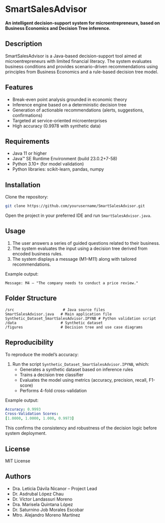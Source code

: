 # SmartSalesAdvisor

**An intelligent decision-support system for microentrepreneurs, based on Business Economics and Decision Tree inference.**

## Description

SmartSalesAdvisor is a Java-based decision-support tool aimed at microentrepreneurs with limited financial literacy. The system evaluates business conditions and provides scenario-driven recommendations using principles from Business Economics and a rule-based decision tree model.

## Features

- Break-even point analysis grounded in economic theory  
- Inference engine based on a deterministic decision tree  
- Generation of actionable recommendations (alerts, suggestions, confirmations)  
- Targeted at service-oriented microenterprises  
- High accuracy (0.9978 with synthetic data)

## Requirements

- Java 11 or higher  
- Java™ SE Runtime Environment (build 23.0.2+7-58)  
- Python 3.10+ (for model validation)  
- Python libraries: scikit-learn, pandas, numpy

## Installation

Clone the repository:

```bash
git clone https://github.com/yourusername/SmartSalesAdvisor.git
```

Open the project in your preferred IDE and run `SmartSalesAdvisor.java`.

## Usage

1. The user answers a series of guided questions related to their business.  
2. The system evaluates the input using a decision tree derived from encoded business rules.  
3. The system displays a message (M1–M11) along with tailored recommendations.

Example output:

```text
Message: M4 – "The company needs to conduct a price review."
```

## Folder Structure

```
/src                      # Java source files  
SmartSalesAdvisor.java   # Main application file   
Synthetic_Dataset_SmartSalesAdvisor.IPYNB # Python validation script  
/data                    # Synthetic dataset  
/figures                 # Decision tree and use case diagrams  
```

## Reproducibility

To reproduce the model’s accuracy:

1. Run the script `Synthetic_Dataset_SmartSalesAdvisor.IPYNB`, which:  
   - Generates a synthetic dataset based on inference rules  
   - Trains a decision tree classifier  
   - Evaluates the model using metrics (accuracy, precision, recall, F1-score)  
   - Performs 4-fold cross-validation

Example output:

```yaml
Accuracy: 0.9993
Cross-Validation Scores:
[1.0000, 1.0000, 1.000, 0.9973]

```

This confirms the consistency and robustness of the decision logic before system deployment.

## License

MIT License

## Authors

- Dra. Leticia Dávila Nicanor – Project Lead  
- Dr. Asdrubal López Chau  
- Dr. Víctor Landassuri Moreno   
- Dra. Marisela Quintana López  
- Dr. Saturnino Job Morales Escobar
- Mtro. Alejandro Moreno Martínez 


